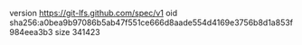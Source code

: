 version https://git-lfs.github.com/spec/v1
oid sha256:a0bea9b97086b5ab47f551ce666d8aade554d4169e3756b8d1a853f984eea3b3
size 341423

